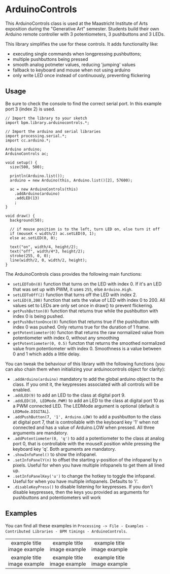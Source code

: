 # ArduinoControls
This ArduinoControls class is used at the Maastricht Institute of Arts exposition during the "Generative Art" semester.
Students build their own Arduino remote controller with 3 potentiometers, 3 pushbuttons and 3 LEDs.

 This library simplifies the use for these controls. It adds functionality like:
 - executing single commands when longpressing pushbuttons;
 - multiple pushbuttons being pressed
 - smooth analog potmeter values, reducing 'jumping' values
 - fallback to keyboard and mouse when not using arduino
 - only write LED once instead of continuously, preventing flickering
 
## Usage
Be sure to check the console to find the correct serial port. In this example port 3 (index 2) is used.
```
// Import the library to your sketch
import bpm.library.arduinocontrols.*;

// Import the arduino and serial libraries
import processing.serial.*;
import cc.arduino.*;

Arduino arduino;
ArduinoControls ac;

void setup() {
  size(500, 500);

  println(Arduino.list());
  arduino = new Arduino(this, Arduino.list()[2], 57600);

  ac = new ArduinoControls(this)
    .addArduino(arduino)
    .addLED(13)
    ;
}

void draw() {
  background(50);

  // if mouse position is to the left, turn LED on, else turn it off
  if (mouseX < width/2) ac.setLED(0, 1);
  else ac.setLED(0, 0);

  text("on", width/4, height/2);
  text("off", width/4*3, height/2);
  stroke(255, 0, 0);
  line(width/2, 0, width/2, height);
}
```


The ArduinoControls class provides the following main functions:
* `setLEDToOn(0)` function that turns on the LED with index 0. If it's an LED that was set up with PWM, it uses `255`, else `Arduino.High`.
* `setLEDToOff(2)` function that turns off the LED with index 2.
* `setLED(0,200)` function that sets the value of LED with index 0 to 200. All values set to LEDs are only set once in draw() to prevent flickering.
* `getPushButton(0)` function that returns true while the pushbutton with index 0 is being pushed.
* `getPushButtonOnce(0)` function that returns true if the pushbutton with index 0 was pushed. Only returns true for the duration of 1 frame.
* `getPotentiometer(0)` functon that returns the raw normalized value from potentiometer with index 0, without any smoothing
* `getPotentiometer(0, 0.5)` functon that returns the smoothed normalized value from potentiometer with index 0. Smoothness is a value between 0 and 1 which adds a little delay.

You can tweak the behaviour of this library with the following functions (you can also chain them when initializing your arduinocontrols object for clarity):
* `.addArduino(arduino)` mandatory to add the global arduino object to the class. If you omit it, the keypresses associated with all controls will be enabled.
* `.addLED(9)` to add an LED to the class at digital port 9.
* `.addLED(10, LEDMode.PWM)` to add an LED to the class at digital port 10 as a PWM connected LED. The LEDMode argument is optional (default is `LEDMode.DIGITAL`).
* `.addPushButton(7, '1', Arduino.LOW)` to add a pushbutton to the class at digital port 7, that is controllable with the keyboard key '1' when not connected and has a value of Arduino.LOW when pressed. All three arguments are mandatory.
* `.addPotentiometer(0, 'q')` to add a potentiometer to the class at analog port 0, that is controllable with the mouseX position while pressing the keyboard key 'q'. Both arguments are mandatory.
* `.showInfoPanel()` to show the infopanel.
* `.setInfoPanelY(n)` to offset the starting y-position of the infopanel by n pixels. Useful for when you have multiple infopanels to get them all lined up.
* `.setInfoPanelKey('u')` to change the hotkey to toggle the infopanel. Useful for when you have multiple infopanels. Defaults to 'i'.
* `.disableKeyPress()` to disable listening for keypresses. If you don't disable keypresses, then the keys you provided as arguments for pushbuttons and potentiometers will work


## Examples
You can find all these examples in `Processing -> File - Examples - Contributed Libraries - BPM timings - ArduinoControls`.

<table width="100%">
  <tr>
    <td valign="top" align="center" width="33%">example title<br>image example</td>
    <td valign="top" align="center" width="33%">example title<br>image example</td>
    <td valign="top" align="center" width="33%">example title<br>image example</td>
  </tr>
   <tr>
   <td valign="top" align="center" width="33%">example title<br>image example</td>
   <td valign="top" align="center" width="33%">example title<br>image example</td>
   <td valign="top" align="center" width="33%">example title<br>image example</td>
  </tr>
 </table>
